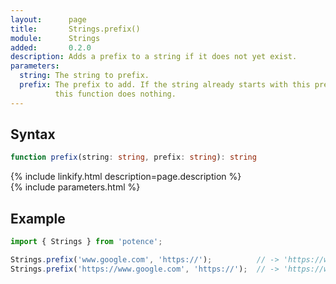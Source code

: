 ```yaml
---
layout:      page
title:       Strings.prefix()
module:      Strings
added:       0.2.0
description: Adds a prefix to a string if it does not yet exist.
parameters:
  string: The string to prefix.
  prefix: The prefix to add. If the string already starts with this prefix,
          this function does nothing.
---
```

## Syntax

```ts
function prefix(string: string, prefix: string): string
```

<div class="description">{% include linkify.html description=page.description %}</div>
{% include parameters.html %}

## Example

```ts
import { Strings } from 'potence';

Strings.prefix('www.google.com', 'https://');          // -> 'https://www.google.com'
Strings.prefix('https://www.google.com', 'https://');  // -> 'https://www.google.com'
```
